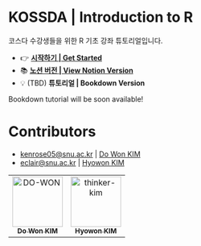 # KOSSDA | Introduction to R

코스다 수강생들을 위한 R 기초 강좌 튜토리얼입니다. 

- 👉 [**시작하기 | Get Started**](https://github.com/DO-WON/KOSSDA_Intro-to-R/blob/main/Introduction%20to%20R.md)
- 📚 [**노션 버전 | View Notion Version**](https://stellar-weaver-46d.notion.site/Introduction-to-R-ee13128818d44582beb7844bfec6d5e1)
- 💡 (TBD) **튜토리얼 | Bookdown Version**

Bookdown tutorial will be soon available! 




# Contributors
- kenrose05@snu.ac.kr | [Do Won KIM](https://www.dowon.kim/)
- eclair@snu.ac.kr | [Hyowon KIM](https://thinker-kim.github.io/)
<!-- readme: contributors -start -->
<table>
<tr>
    <td align="center">
        <a href="https://github.com/DO-WON">
            <img src="https://avatars.githubusercontent.com/u/62243691?s=400&u=66042ee73b3b67fc6463b71ec89f8d55b0753e5c&v=4" width="100;" alt="DO-WON"/>
            <br />
            <sub><b>Do Won KIM</b></sub>
        </a>
    </td>
    <td align="center">
        <a href="https://github.com/thinker-kim">
            <img src="https://avatars.githubusercontent.com/u/117899650?v=4" width="100;" alt="thinker-kim"/>
            <br />
            <sub><b>Hyowon KIM</b></sub>
        </a>
<!-- readme: contributors -end -->
